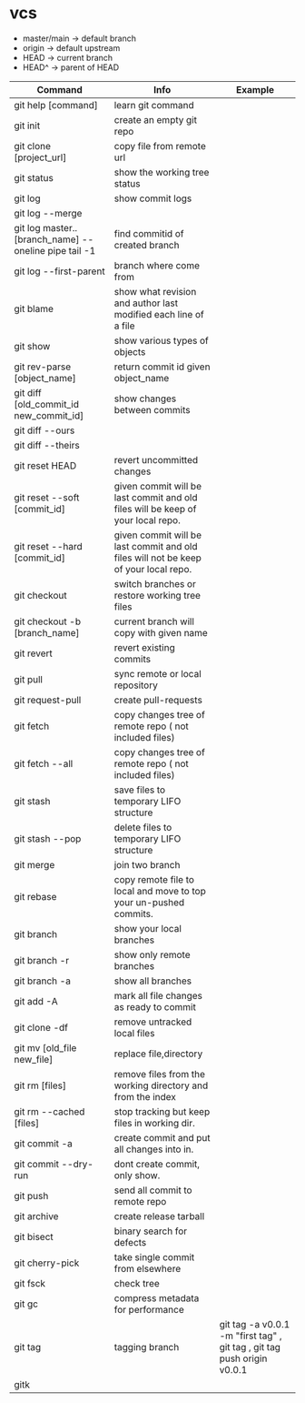 # vcs

- master/main -> default branch 
- origin -> default upstream
- HEAD   -> current branch
- HEAD^  -> parent of HEAD

| Command  	    			 | Info          			  | Example
| -------------------------- | -------------------------- | -------------------------- |
| git help [command]		 | learn git command 		  |
| git init 					 | create an empty git repo   |
| git clone [project_url]	 | copy file from remote url  |
| git status				 | show the working tree status|
| git log 					 | show commit logs 		   |
| git log --merge            | 								|
| git log master..[branch_name] --oneline pipe tail -1 |  find commitid of created branch   |
| git log --first-parent     | branch where come from |
| git blame 				 | show what revision and author last modified each line of a file |
| git show 					 | show various types of objects |
| git rev-parse	[object_name]| return commit id given object_name |
| git diff [old_commit_id new_commit_id] | show changes between commits |
| git diff --ours | |
| git diff --theirs | | 
| git reset HEAD			   | revert uncommitted changes |
| git reset --soft [commit_id] | given commit will be last commit and old files will be keep of your local repo. 
| git reset --hard [commit_id] | given commit will be last commit and old files will not be keep of your local repo. 
| git checkout | switch branches or restore working tree files |
| git checkout -b [branch_name] | current branch will copy with given name |
| git revert   | revert existing commits |
| git pull | sync remote or local repository |
| git request-pull  | create pull-requests   |
| git fetch |  copy changes tree of remote repo ( not included files) |
| git fetch --all | copy changes tree of remote repo ( not included files) |
| git stash       | save files to temporary LIFO structure |
| git stash --pop | delete files to temporary   LIFO structure|
| git merge       | join two branch |
| git rebase 	  | copy remote file to local and move to top your un-pushed commits. |
| git branch      | show your local branches |
| git branch -r   | show only remote branches |
| git branch -a   | show all branches |
| git add -A 	  | mark all file changes as ready to commit |
| git clone -df   | remove untracked local files|
| git mv [old_file new_file] | replace file,directory
| git rm  [files]	| remove files from  the working directory and from the index|
| git rm  --cached [files] | stop tracking but keep files in working dir. | 
| git commit -a    | create commit and put all changes into in. | 
| git commit --dry-run | dont create commit, only show. | 
| git push         | send all commit to remote repo | 
| git archive | create release tarball | 
| git bisect  | binary search for defects | 
| git cherry-pick | take single commit from elsewhere|
| git fsck | check tree |
| git gc |   compress metadata for performance| 
| git tag | tagging branch | git tag -a v0.0.1 -m "first tag" , git tag , git tag push origin v0.0.1 |
| gitk|

